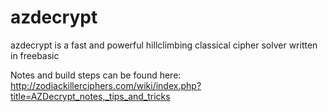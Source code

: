 # azdecrypt
azdecrypt is a fast and powerful hillclimbing classical cipher solver written in freebasic

Notes and build steps can be found here: http://zodiackillerciphers.com/wiki/index.php?title=AZDecrypt_notes,_tips_and_tricks
